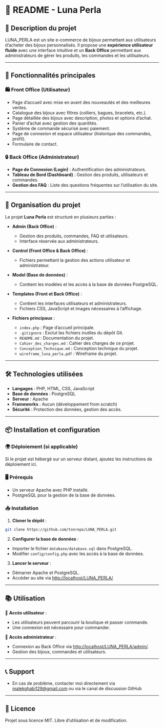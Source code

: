 # 📖 README - Luna Perla

## 📌 Description du projet

LUNA_PERLA est un site e-commerce de bijoux permettant aux utilisateurs d’acheter des bijoux personnalisés. Il propose une **expérience utilisateur fluide** avec une interface intuitive et un **Back Office** permettant aux administrateurs de gérer les produits, les commandes et les utilisateurs.

---

## 🚀 Fonctionnalités principales

### **🛍️ Front Office (Utilisateur)**

- Page d’accueil avec mise en avant des nouveautés et des meilleures ventes.
- Catalogue des bijoux avec filtres (colliers, bagues, bracelets, etc.).
- Page détaillée des bijoux avec description, photos et options d’achat.
- Panier d’achat avec gestion des quantités.
- Système de commande sécurisé avec paiement.
- Page de connexion et espace utilisateur (historique des commandes, profil).
- Formulaire de contact.

### **🔒 Back Office (Administrateur)**

- **Page de Connexion (Login)** : Authentification des administrateurs.
- **Tableau de Bord (Dashboard)** : Gestion des produits, utilisateurs et commandes.
- **Gestion des FAQ** : Liste des questions fréquentes sur l’utilisation du site.

---

## 📁 Organisation du projet

Le projet **Luna Perla** est structuré en plusieurs parties :

- **Admin (Back Office)** :
  - Gestion des produits, commandes, FAQ et utilisateurs.
  - Interface réservée aux administrateurs.

- **Control (Front Office & Back Office)** :
  - Fichiers permettant la gestion des actions utilisateur et administrateur.

- **Model (Base de données)** :
  - Contient les modèles et les accès à la base de données PostgreSQL.

- **Templates (Front et Back Office)** :
  - Contient les interfaces utilisateurs et administrateurs.
  - Fichiers CSS, JavaScript et images nécessaires à l’affichage.

- **Fichiers principaux** :
  - `index.php` : Page d’accueil principale.
  - `.gitignore` : Exclut les fichiers inutiles du dépôt Git.
  - `README.md` : Documentation du projet.
  - `Cahier_des_charges.md` : Cahier des charges de ce projet.
  - `Conception_Technique.md` : Conception technique du projet.
  - `wireframe_luna_perla.pdf` : Wireframe du projet.

---

## 🛠 Technologies utilisées

- **Langages** : PHP, HTML, CSS, JavaScript
- **Base de données** : PostgreSQL
- **Serveur** : Apache
- **Frameworks** : Aucun (développement from scratch)
- **Sécurité** : Protection des données, gestion des accès.

---

## 📦 Installation et configuration

### 🌍 Déploiement (si applicable)

Si le projet est hébergé sur un serveur distant, ajoutez les instructions de déploiement ici.

### 🖥️ Prérequis

- Un serveur Apache avec PHP installé.
- PostgreSQL pour la gestion de la base de données.

### 📥 Installation

1. **Cloner le dépôt** :

```bash
git clone https://github.com/tonrepo/LUNA_PERLA.git
```

2. **Configurer la base de données** :

- Importer le fichier `database/database.sql` dans PostgreSQL.
- Modifier `config/config.php` avec les accès à la base de données.

3. **Lancer le serveur** :

- Démarrer Apache et PostgreSQL.
- Accéder au site via <http://localhost/LUNA_PERLA/>

---

## 📚 Utilisation

🔹 **Accès utilisateur** :

- Les utilisateurs peuvent parcourir la boutique et passer commande.
- Une connexion est nécessaire pour commander.

🔹 **Accès administrateur** :

- Connexion au Back Office via <http://localhost/LUNA_PERLA/admin/>.
- Gestion des bijoux, commandes et utilisateurs.

---

## 📞 Support

- En cas de problème, contacter moi directement via <malekghabi129@gmail.com> ou  via le canal de discussion GitHub
---

## 📜 Licence

Projet sous licence MIT. Libre d’utilisation et de modification.
